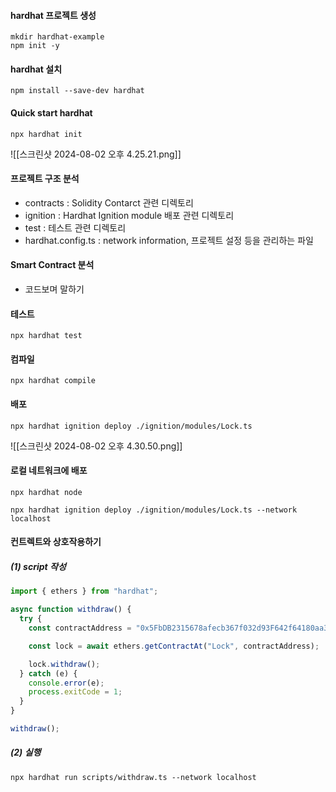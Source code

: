 #### hardhat 프로젝트 생성

```
mkdir hardhat-example
npm init -y
```

#### hardhat 설치

```
npm install --save-dev hardhat
```

#### Quick start hardhat

```
npx hardhat init
```

![[스크린샷 2024-08-02 오후 4.25.21.png]]

#### 프로젝트 구조 분석

- contracts : Solidity Contarct 관련 디렉토리
- ignition : Hardhat Ignition module 배포 관련 디렉토리
- test : 테스트 관련 디렉토리
- hardhat.config.ts : network information, 프로젝트 설정 등을 관리하는 파일

#### Smart Contract 분석

- 코드보며 말하기

#### 테스트

```
npx hardhat test
```

#### 컴파일

```
npx hardhat compile
```

#### 배포

```
npx hardhat ignition deploy ./ignition/modules/Lock.ts
```

![[스크린샷 2024-08-02 오후 4.30.50.png]]

#### 로컬 네트워크에 배포

```
npx hardhat node

npx hardhat ignition deploy ./ignition/modules/Lock.ts --network localhost
```

#### 컨트렉트와 상호작용하기

##### (1) script 작성

```ts title=scripts/withdraw.ts
import { ethers } from "hardhat";

async function withdraw() {
  try {
    const contractAddress = "0x5FbDB2315678afecb367f032d93F642f64180aa3";

    const lock = await ethers.getContractAt("Lock", contractAddress);

    lock.withdraw();
  } catch (e) {
    console.error(e);
    process.exitCode = 1;
  }
}

withdraw();
```

##### (2) 실행

```
npx hardhat run scripts/withdraw.ts --network localhost
```
